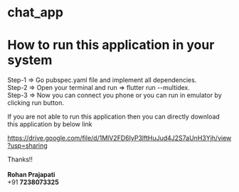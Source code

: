 # chat_app

# How to run this application in your system

Step-1 => Go pubspec.yaml file and implement all dependencies.<br>
Step-2 => Open your terminal and run => flutter run --multidex.<br>
Step-3 => Now you can connect you phone or you can run in emulator by clicking run button.<br>


If you are not able to run this application then you can directly download this application by below link<br>

https://drive.google.com/file/d/1MlV2FD6IyP3lftHuJud4J2S7aUnH3Yjh/view?usp=sharing

Thanks!!<br>
<br>
**Rohan Prajapati**<br>
+91 **7238073325**<br>